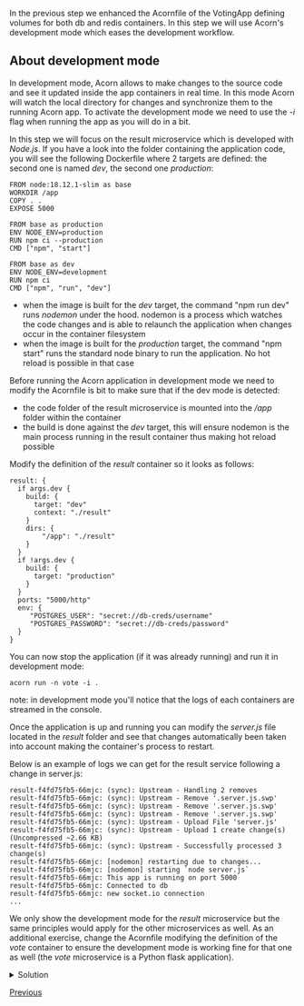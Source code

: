 In the previous step we enhanced the Acornfile of the VotingApp defining volumes for both db and redis containers. In this step we will use Acorn's development mode which eases the development workflow.

## About development mode

In development mode, Acorn allows to make changes to the source code and see it updated inside the app containers in real time. In this mode Acorn will watch the local directory for changes and synchronize them to the running Acorn app. To activate the development mode we need to use the *-i* flag when running the app as you will do in a bit.

In this step we will focus on the result microservice which is developed with *Node.js*. If you have a look into the folder containing the application code, you will see the following Dockerfile where 2 targets are defined: the second one is named *dev*, the second one *production*:

```
FROM node:18.12.1-slim as base
WORKDIR /app
COPY . .
EXPOSE 5000

FROM base as production
ENV NODE_ENV=production
RUN npm ci --production
CMD ["npm", "start"]

FROM base as dev
ENV NODE_ENV=development
RUN npm ci
CMD ["npm", "run", "dev"]
```

- when the image is built for the *dev* target, the command "npm run dev" runs *nodemon* under the hood. nodemon is a process which watches the code changes and is able to relaunch the application when changes occur in the container filesystem
- when the image is built for the *production* target, the command "npm start" runs the standard node binary to run the application. No hot reload is possible in that case

Before running the Acorn application in development mode we need to modify the Acornfile is bit to make sure that if the dev mode is detected:
- the code folder of the result microservice is mounted into the */app* folder within the container
- the build is done against the *dev* target, this will ensure nodemon is the main process running in the result container thus making hot reload possible

Modify the definition of the *result* container so it looks as follows:

```
result: {
  if args.dev {
    build: {
      target: "dev"
      context: "./result"
    }
    dirs: {
        "/app": "./result"
    }
  } 
  if !args.dev {
    build: {
      target: "production"
    }
  }  
  ports: "5000/http"
  env: {
     "POSTGRES_USER": "secret://db-creds/username"
     "POSTGRES_PASSWORD": "secret://db-creds/password"
  }
}
```

You can now stop the application (if it was already running) and run it in development mode:

```
acorn run -n vote -i .
```

note: in development mode you'll notice that the logs of each containers are streamed in the console.

Once the application is up and running you can modify the *server.js* file located in the *result* folder and see that changes automatically been taken into account making the container's process to restart.

Below is an example of logs we can get for the result service following a change in server.js:

```
result-f4fd75fb5-66mjc: (sync): Upstream - Handling 2 removes
result-f4fd75fb5-66mjc: (sync): Upstream - Remove '.server.js.swp'
result-f4fd75fb5-66mjc: (sync): Upstream - Remove '.server.js.swp'
result-f4fd75fb5-66mjc: (sync): Upstream - Remove '.server.js.swp'
result-f4fd75fb5-66mjc: (sync): Upstream - Upload File 'server.js'
result-f4fd75fb5-66mjc: (sync): Upstream - Upload 1 create change(s) (Uncompressed ~2.66 KB)
result-f4fd75fb5-66mjc: (sync): Upstream - Successfully processed 3 change(s)
result-f4fd75fb5-66mjc: [nodemon] restarting due to changes...
result-f4fd75fb5-66mjc: [nodemon] starting `node server.js`
result-f4fd75fb5-66mjc: This app is running on port 5000
result-f4fd75fb5-66mjc: Connected to db
result-f4fd75fb5-66mjc: new socket.io connection
...
```

We only show the development mode for the *result* microservice but the same principles would apply for the other microservices as well. As an additional exercise, change the Acornfile modifying the definition of the *vote* container to ensure the development mode is working fine for that one as well (the *vote* microservice is a Python flask application).

<details>
  <summary markdown="span">Solution</summary>

To work with the development mode, the definition of the *vote* container can be modified as follows:

```
vote: {
  if args.dev {
      build: {
        target: "dev"
        context: "./vote"
      }
      dirs: {
          "/app": "./vote"
      }
    } 
    if !args.dev {
      build: {
        target: "production"
      }
    }  
    ports: "5000/http"
  }
}
```

</details>

[Previous](./acorn_image.md)